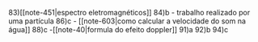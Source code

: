 
83)[[note-451|espectro eletromagnéticos]]
84)b - trabalho realizado por uma partícula
86)c - [[note-603|como calcular a velocidade do som na água]]
88)c -[[note-40|formula do efeito doppler]]
91)a 
92)b
94)c

